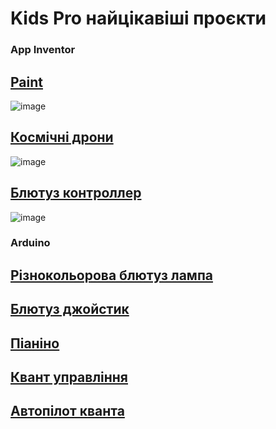 # Kids Pro найцікавіші проєкти

### App Inventor

## [Paint](Paint.aia)
![image](https://github.com/robocode-pb/RC2024/assets/172953581/01381e43-0290-4214-a69d-0e7940b870bc)

## [Космічні дрони](SpaceShooter.aia)
![image](https://github.com/robocode-pb/RC2024/assets/172953581/6982ec31-8788-4d7e-a1aa-5b7d68a09978)

## [Блютуз контроллер](btCar.aia)
![image](https://github.com/robocode-pb/RC2024/assets/172953581/0de0d8b1-bcec-4df2-8f36-fe588576aa96)

### Arduino

## [Різнокольорова блютуз лампа](https://wokwi.com/projects/394496925214721025)

## [Блютуз джойстик](https://wokwi.com/projects/396391471518198785)


## [Піаніно](https://wokwi.com/projects/402106462640635905)

## [Квант управління](https://wokwi.com/projects/398940350411039745)

## [Автопілот кванта](https://wokwi.com/projects/402105489699384321)